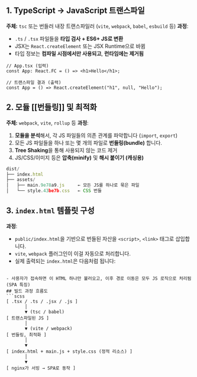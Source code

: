 ## 1. TypeScript → JavaScript 트랜스파일

**주체:** `tsc` 또는 번들러 내장 트랜스파일러 (`vite`, `webpack`, `babel`, `esbuild` 등)
**과정**:
- `.ts` / `.tsx` 파일들을 **타입 검사 + ES6+ JS로 변환**
- JSX는 `React.createElement` 또는 JSX Runtime으로 바뀜
- 타입 정보는 **컴파일 시점에서만 사용되고**, **런타임에는 제거됨**
```tsx
// App.tsx (입력)
const App: React.FC = () => <h1>Hello</h1>;

// 트랜스파일 결과 (출력)
const App = () => React.createElement("h1", null, "Hello");
```
## 2. 모듈 [[번들링]] 및 최적화

**주체:** `webpack`, `vite`, `rollup` 등
**과정**:
1. **모듈을 분석**해서, 각 JS 파일들의 의존 관계를 파악합니다 (`import`, `export`)
2. 모든 JS 파일들을 하나 또는 몇 개의 파일로 **번들링(bundle)** 합니다.
3. **Tree Shaking**을 통해 사용되지 않는 코드 제거
4. JS/CSS/이미지 등은 **압축(minify)** 및 **해시 붙이기 (캐싱용)**
```js
dist/
├── index.html
├── assets/
│   ├── main.9e78a9.js     ← 모든 JS를 하나로 묶은 파일
│   └── style.43be7b.css   ← CSS 번들
```
## 3. `index.html` 템플릿 구성

**과정**:
- `public/index.html`을 기반으로 번들된 자산을 `<script>`, `<link>` 태그로 삽입합니다.
- `vite`, `webpack` 플러그인이 이걸 자동으로 처리합니다.
- 실제 출력되는 `index.html`은 다음처럼 됩니다:
	```html
<!DOCTYPE html>
<html lang="en">
  <head>
    <meta charset="UTF-8" />
    <title>React App</title>
    <link href="/assets/style.43be7b.css" rel="stylesheet">
  </head>
  <body>
    <div id="root"></div>
    <script type="module" src="/assets/main.9e78a9.js"></script>
  </body>
</html>

```
- 사용자가 접속하면 이 HTML 하나만 불러오고, 이후 경로 이동은 모두 JS 로직으로 처리됨 (SPA 특징)
## 빌드 과정 흐름도
```scss
[ .tsx / .ts / .jsx / .js ]
       │
       ▼ (tsc / babel)
[ 트랜스파일된 JS ]
       │
       ▼ (vite / webpack)
[ 번들링, 최적화 ]
       │
       ▼
[ index.html + main.js + style.css (정적 리소스) ]
       │
       ▼
[ nginx가 서빙 → SPA로 동작 ]

```
